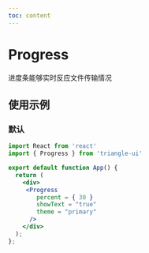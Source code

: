 ```yaml
---
toc: content
---
```


# Progress

进度条能够实时反应文件传输情况

## 使用示例

### 默认

```jsx
import React from 'react'
import { Progress } from 'triangle-ui'

export default function App() {
  return (
    <div>
     <Progress
        percent = { 30 }
        showText = "true"
        theme = "primary"
      />
    </div>
  );
};
```